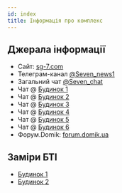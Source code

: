 ```yaml
---
id: index
title: Інформація про комплекс
---
```


## Джерала інформації

- Сайт: [sg-7.com](https://sg-7.com)
- Телеграм-канал [@Seven_news1](https://t.me/Seven_news1)
- Загальний чат [@Seven_chat](https://t.me/Seven_chat)
- Чат @ [Будинок 1](https://t.me/sev1ab)
- Чат @ [Будинок 2](https://t.me/joinchat/FvthThVbr2z2NkEE11aUCw)
- Чат @ [Будинок 3](https://t.me/seven3ab)
- Чат @ [Будинок 4](https://t.me/Seven_4)
- Чат @ [Будинок 5](https://t.me/joinchat/AAAAAFgloUiHjmnzdX1uEg)
- Чат @ [Будинок 6](https://t.me/joinchat/Ajk1fhI7RNJoxCeZ5RJ5mA)
- Форум.Domik: [forum.domik.ua](http://forum.domik.ua/zhk-seven-dneprovskaya-naberezhnaya-18-stolitsa-group-t30153.html)

## Заміри БТІ

- [Будинок 1](https://sg-7.com/public/files/docs/bti/dom-1_bti.pdf)
- [Будинок 2](https://sg-7.com/public/files/docs/bti/dom-2_bti.pdf)
